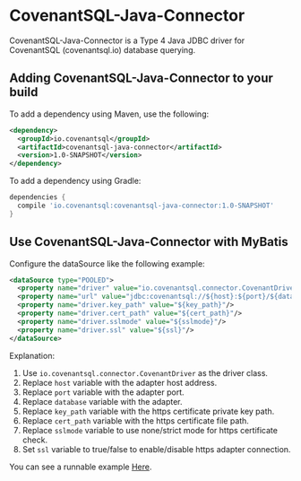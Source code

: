 # CovenantSQL-Java-Connector

CovenantSQL-Java-Connector is a Type 4 Java JDBC driver for CovenantSQL (covenantsql.io) database querying.

## Adding CovenantSQL-Java-Connector to your build 

To add a dependency using Maven, use the following:

```xml
<dependency>
  <groupId>io.covenantsql</groupId>
  <artifactId>covenantsql-java-connector</artifactId>
  <version>1.0-SNAPSHOT</version>
</dependency>
```

To add a dependency using Gradle:

```gradle
dependencies {
  compile 'io.covenantsql:covenantsql-java-connector:1.0-SNAPSHOT'
}
```

## Use CovenantSQL-Java-Connector with MyBatis

Configure the dataSource like the following example:

```xml
<dataSource type="POOLED">
  <property name="driver" value="io.covenantsql.connector.CovenantDriver"/>
  <property name="url" value="jdbc:covenantsql://${host}:${port}/${database}"/>
  <property name="driver.key_path" value="${key_path}"/>
  <property name="driver.cert_path" value="${cert_path}"/>
  <property name="driver.sslmode" value="${sslmode}"/>
  <property name="driver.ssl" value="${ssl}"/>
</dataSource>
```

Explanation:
 1. Use `io.covenantsql.connector.CovenantDriver` as the driver class.
 2. Replace `host` variable with the adapter host address.
 3. Replace `port` variable with the adapter port.
 4. Replace `database` variable with the adapter.
 5. Replace `key_path` variable with the https certificate private key path.
 6. Replace `cert_path` variable with the https certificate file path.
 7. Replace `sslmode` variable to use none/strict mode for https certificate check.
 8. Set `ssl` variable to true/false to enable/disable https adapter connection.
 
You can see a runnable example [Here](./example/src/main/java/io/covenantsql/connector/example/mybatis).   
